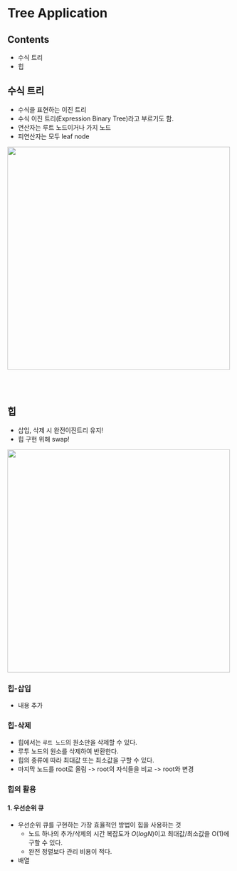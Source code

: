 # Tree Application

## Contents

* 수식 트리
* 힙

## 수식 트리
* 수식을 표현하는 이진 트리
* 수식 이진 트리(Expression Binary Tree)라고 부르기도 함.
* 연산자는 루트 노드이거나 가지 노드
* 피연산자는 모두 leaf node

<img src = "https://roboprenr.com/media/images/Infix_2CfNfZV.jpg" width = 500>

<br><br>


## 힙
* 삽입, 삭제 시 완전이진트리 유지!
* 힙 구현 위해 swap!

<img src = "https://velog.velcdn.com/images/yeonjin1357/post/6176dbf5-c935-43b4-91f6-8a66dfe62cb3/image.png" width = 500>



### 힙-삽입
* 내용 추가

### 힙-삭제
* 힙에서는 `루트 노드`의 원소만을 삭제할 수 있다.
* 루투 노드의 원소를 삭제하여 반환한다.
* 힙의 종류에 따라 최대값 또는 최소값을 구할 수 있다.
* 마지막 노드를 root로 올림 -> root의 자식들을 비교 -> root와 변경


### 힙의 활용
#### 1. 우선순위 큐
* 우선순위 큐를 구현하는 가장 효율적인 방법이 힙을 사용하는 것
  * 노드 하나의 추가/삭제의 시간 복잡도가 $O(logN)$이고 최대값/최소값을 O(1)에 구할 수 있다.
  * 완전 정렬보다 관리 비용이 적다.
* 배열